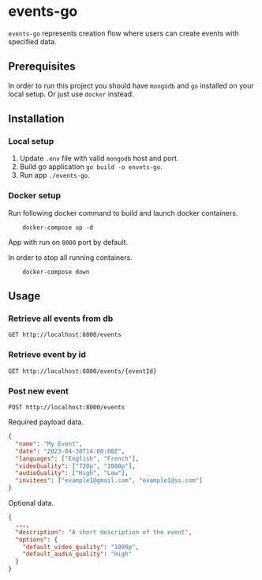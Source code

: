 # events-go

`events-go` represents creation flow where users can create events with specified data.

## Prerequisites

In order to run this project you should have `mongodb` and `go` installed on your local setup. Or just use `docker` instead.

## Installation

### Local setup
1. Update `.env` file with valid `mongodb` host and port.
2. Build go application `go build -o envets-go`.
3. Run app `./events-go`.

### Docker setup
Run following docker command to build and launch docker containers.
```
    docker-compose up -d
```
App with run on `8000` port by default.

In order to stop all running containers.
```
    docker-compose down
```

## Usage
### Retrieve all events from db
```
GET http://localhost:8000/events
```
### Retrieve event by id
```
GET http://localhost:8000/events/{eventId}
```
### Post new event
```
POST http://localhost:8000/events
```
Required payload data.
```json
{
  "name": "My Event",
  "date": "2023-04-30T14:00:00Z",
  "languages": ["English", "French"],
  "videoQuality": ["720p", "1080p"],
  "audioQuality": ["High", "Low"],
  "invitees": ["example1@gmail.com", "example1@ss.com"]
}
```
Optional data.
```json
{
  ...,
  "description": "A short description of the event",
  "options": {
    "default_video_quality": "1080p",
    "default_audio_quality": "High"
  }
}
```
